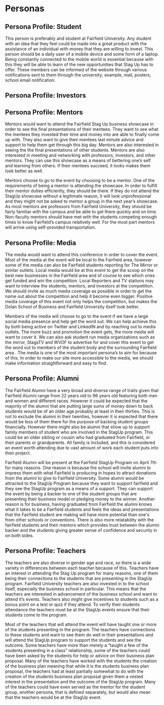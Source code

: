 <html>
 <head>
  <h1>Personas</h1>
 </head>
 <body>
  <h2>Persona Profile: Student</h2>
  <p>
    This person is preferably and student at Fairfield University. Any student with an idea that they feel could be made into a great product with the assistance of an individual with money that they are willing to invest. This person should be a daily user of a mobile device and some form of a laptop. Being constantly connected to the mobile world is essential because with this they will be able to learn of the new opportunities that Stag Up has to offer. These members can be informed of the website through various notifications sent to them through the university; example, mail, posters, school email notification.
  </p>
  <h2>Persona Profile: Investors</h2>
  <h2>Persona Profile: Mentors</h2>
  <p>
   Mentors would want to attend the Fairfield Stag Up business showcase in order to see the final presentations of their mentees. They want to see what the mentees they invested their time and money into are able to finally come up with. They also want to give their mentees last minute advice and support to help them get through this big day. Mentors are also interested in seeing the the final presentations of other students. Mentors are also interested in meeting and networking with professors, investors, and other mentors. They can use this showcase as a means of bettering one’s self and learning from others. If their mentees succeed, it looks makes them look better as well.
  </p>
  <p>
  	Mentors choose to go to the event  by choosing to be a mentor. One of the requirements of being a mentor is attending the showcase. In order to fulfill their mentor duties efficiently, they should be there. If they do not attend the StagUp showcase without a legitimate reason, it will look unprofessional and they might not be asked to mentor a group in the next year’s showcase. As most mentors are professors from Fairfield University, they should be fairly familiar with the campus and be able to get there quickly and on time. Non-faculty mentors should have met with the students competing enough times to know Fairfield’s campus relatively well. For the most part mentors will arrive using self-provided transportation.
  </p>
  <h2>Persona Profile: Media</h2>
  <p>
   The media would want to attend this conference in order to cover the event. Most of the media at the event will be local to the Fairfield area, however some of the media can also be Fairfield students reporting for The Mirror or similar outlets. Local media would be at this event to get the scoop on the best new businesses in the Fairfield area and of course to see which ones get funded and win the competition. Local Reporters and TV stations may want to interview the students, mentors,  and investors at the competition. We should invite as much media coverage as possible in order to get the name out about the competition and help it become even bigger. Positive media coverage of this event not only helps the competition, but makes the Dolan School of Business and Fairfield University itself look better.
  </p>
  <p>
   Members of the media will choose to go to the event if we have a large social media presence and help get the word out. We can help achieve this by both being active on Twitter and LinkedIN and by reaching out to media outlets. The more buzz and promotion the event gets, the more media will want to cover it. We can also ask student run media organizations such as the mirror, StagsTV and WVOF to advertise for and cover this event to get the word out to members of the student body and the surrounding Fairfield area . The media is one of the most important persona’s to aim for because of this. In order to make our site more accessible to the media, we should make information straightforward and easy to find.

  </p><h2>Persona Profile: Alumni</h2>
  <p>
   The Fairfield Alumni have a very broad and diverse range of traits given that Fairfield Alumni range from 22 years old to 96 years old featuring both men and women and different races. However it could be expected that the majority of the alumni that are putting large sums of money down to back students would be of an older age probably at least in their thirties. This is not to exclude the alumni in their twenties, however it is expected that there would be less of them there for the purpose of backing student groups financially. However there might also be alumni that show up to support family members of student who are involved in the StagUp program. This could be an older sibling or cousin who had graduated from Fairfield, or their parents or grandparents. All family is included, and this is considered an event worth attending due to vast amount of work each student puts into their project.
  </p>
  <p>
   Fairfield Alumni will be present at the Fairfield StagUp Program on April 7th for many reasons. One reason is because the school will invite alumni to impress them with what Fairfield is producing in hopes to attract donations from the alumni to give to Fairfield University. Some alumni would be attracted to the StagUp Program because they want to support fairfield and they see the StagUp program as a means of a support. They can support the event by being a backer to one of the student groups that are presenting their business model or pledging money to the winner.  Another reason is for business, having graduated from Fairfield the alumni knows what it takes to be a Fairfield students and feels the ideas and presentations that the Fairfield student are making will have more potential than one's from other schools or conventions. There is also more relatability with the fairfield students and their mentors which provides trust between the alumni backer and the students giving greater sense of confidence and security in on both sides.

  </p><h2>Persona Profile: Teachers</h2>
  <p>
   The teachers are also diverse in gender age and race, so there is a wide variety in differences between each teacher because of this. Teachers have an interest in attending the Stag Up program for many reasons, one of them being their connections to the students that are presenting in the StagUp program. Fairfield University teachers are also invested in to the school itself, especially the business school in particular. This means that the teachers are interested in advancement of the business school and want to attend it’s events. Teachers also might give incentives to students such as a bonus point on a test or quiz if they attend. To verify their students attendance the teachers must be at the StagUp events ensure that their students come to the program.
  </p>
  <p>
   Most of the teachers that will attend the event will have taught one or more of the students presenting in the program. The teachers have connections to these students and want to see them do well in their presentations and will attend the StagUp program to support the students and see the outcome. Some teachers have more than merely a “taught a few of the students presenting in a class” relationship, some of the teachers could have been asked by the students for help or advice on their business plan proposal. Many of the teachers have worked with the students the creation of the business plan meaning that while it is the students business plan proposal, the teachers had at least partially somewhat to do with the creation of the students business plan proposal given them a vested interest in the presentation and the outcome of the StagUp program. Many of the teachers could have even served as the mentor for the student group, another persona, that is defined separately, but would also mean that the teachers would be at the StagUp event.
  </p>
  </body>
